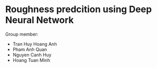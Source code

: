# Roughness predcition using Deep Neural Network


Group member: 
- Tran Huy Hoang Anh
- Pham Anh Quan 
- Nguyen Canh Huy
- Hoang Tuan Minh
